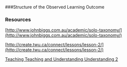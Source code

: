 ###Structure of the Observed Learning Outcome



### Resources

[http://www.johnbiggs.com.au/academic/solo-taxonomy/](http://www.johnbiggs.com.au/academic/solo-taxonomy/)

[http://create.twu.ca/connect/lessons/lesson-2/](http://create.twu.ca/connect/lessons/lesson-2/)

[Teaching Teaching and Understanding Understanding 2](https://youtu.be/SfloUd3eO_M)

